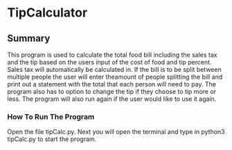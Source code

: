 # TipCalculator


## Summary

This program is used to calculate the total food bill including the sales tax and the tip based on the users input of the cost of food and tip percent. Sales tax will automatically be calculated in. If the bill is to be split between multiple people the user will enter theamount of people splitting the bill and print out a statement with the total that each person will need to pay. The program also has to option to change the tip if they choose to tip more or less. The program will also run again if the user would like to use it again.

### How To Run The Program

Open the file tipCalc.py. Next you will open the terminal and type in python3 tipCalc.py to start the program.

